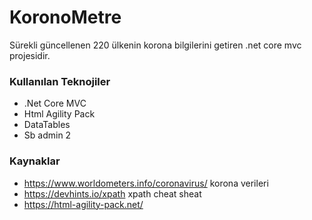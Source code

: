# KoronoMetre

Sürekli güncellenen 220 ülkenin korona bilgilerini getiren .net core mvc projesidir.

### Kullanılan Teknojiler
- .Net Core MVC
- Html Agility Pack
- DataTables
- Sb admin 2

### Kaynaklar
- https://www.worldometers.info/coronavirus/ korona verileri
- https://devhints.io/xpath xpath cheat sheat
- https://html-agility-pack.net/
